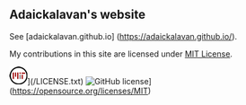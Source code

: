 ## Adaickalavan's website

See [adaickalavan.github.io] (https://adaickalavan.github.io/).

My contributions in this site are licensed under [MIT License](/LICENSE.txt). 

![MIT](/assets/images/mit_license_icon-32x32.png)](/LICENSE.txt) ![GitHub license](https://img.shields.io/badge/license-MIT-lightgrey.svg)](https://opensource.org/licenses/MIT)
